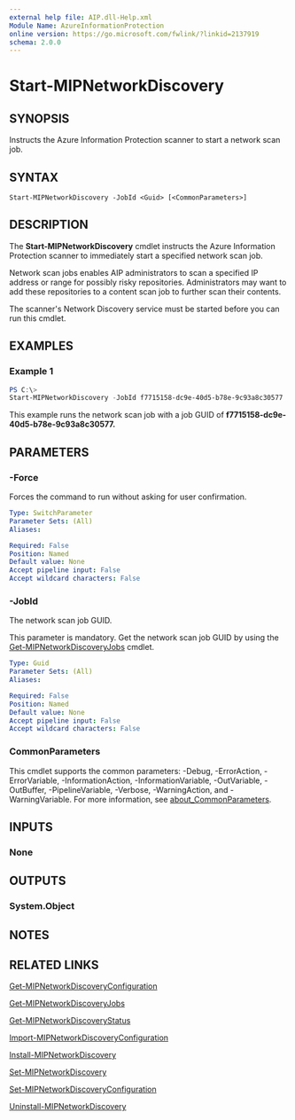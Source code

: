 ```yaml
---
external help file: AIP.dll-Help.xml
Module Name: AzureInformationProtection
online version: https://go.microsoft.com/fwlink/?linkid=2137919
schema: 2.0.0
---
```


# Start-MIPNetworkDiscovery

## SYNOPSIS
Instructs the Azure Information Protection scanner to start a network scan job.

## SYNTAX

```
Start-MIPNetworkDiscovery -JobId <Guid> [<CommonParameters>]
```

## DESCRIPTION
The **Start-MIPNetworkDiscovery** cmdlet instructs the Azure Information Protection scanner to immediately start a specified network scan job. 

Network scan jobs enables AIP administrators to scan a specified IP address or range for possibly risky repositories. Administrators may want to add these repositories to a content scan job to further scan their contents.

The scanner's Network Discovery service must be started before you can run this cmdlet.

## EXAMPLES

### Example 1
```powershell
PS C:\> 
Start-MIPNetworkDiscovery -JobId f7715158-dc9e-40d5-b78e-9c93a8c30577
```
This example runs the network scan job with a job GUID of **f7715158-dc9e-40d5-b78e-9c93a8c30577.** 

## PARAMETERS

### -Force
Forces the command to run without asking for user confirmation.

```yaml
Type: SwitchParameter
Parameter Sets: (All)
Aliases:

Required: False
Position: Named
Default value: None
Accept pipeline input: False
Accept wildcard characters: False
```
### -JobId
The network scan job GUID. 

This parameter is mandatory. Get the network scan job GUID by using the [Get-MIPNetworkDiscoveryJobs](Get-MIPNetworkDiscoveryJobs.md) cmdlet.

```yaml
Type: Guid
Parameter Sets: (All)
Aliases:

Required: False
Position: Named
Default value: None
Accept pipeline input: False
Accept wildcard characters: False
```

### CommonParameters
This cmdlet supports the common parameters: -Debug, -ErrorAction, -ErrorVariable, -InformationAction, -InformationVariable, -OutVariable, -OutBuffer, -PipelineVariable, -Verbose, -WarningAction, and -WarningVariable. For more information, see [about_CommonParameters](/powershell/module/microsoft.powershell.core/about/about_commonparameters).

## INPUTS

### None

## OUTPUTS

### System.Object
## NOTES

## RELATED LINKS
[Get-MIPNetworkDiscoveryConfiguration](Get-MIPNetworkDiscoveryConfiguration.md)

[Get-MIPNetworkDiscoveryJobs](Get-MIPNetworkDiscoveryJobs.md)

[Get-MIPNetworkDiscoveryStatus](Get-MIPNetworkDiscoveryStatus.md)

[Import-MIPNetworkDiscoveryConfiguration](Import-MIPNetworkDiscoveryConfiguration.md)

[Install-MIPNetworkDiscovery](Install-MIPNetworkDiscovery.md)

[Set-MIPNetworkDiscovery](Set-MIPNetworkDiscovery.md)

[Set-MIPNetworkDiscoveryConfiguration](Set-MIPNetworkDiscoveryConfiguration.md)

[Uninstall-MIPNetworkDiscovery](Uninstall-MIPNetworkDiscovery.md)